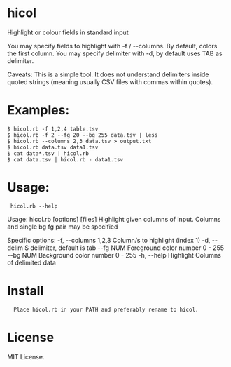 # hicol
Highlight or colour fields in standard input 

You may specify fields to highlight with -f / --columns. By default, colors the first column.
You may specify delimiter with -d, by default uses TAB as delimiter.

Caveats: This is a simple tool. It does not understand delimiters inside quoted strings (meaning usually CSV files with commas within quotes).


# Examples:

    $ hicol.rb -f 1,2,4 table.tsv
    $ hicol.rb -f 2 --fg 20 --bg 255 data.tsv | less
    $ hicol.rb --columns 2,3 data.tsv > output.txt
    $ hicol.rb data.tsv data1.tsv
    $ cat data*.tsv | hicol.rb
    $ cat data.tsv | hicol.rb - data1.tsv

# Usage:

     hicol.rb --help

Usage: hicol.rb [options] [files]
Highlight given columns of input. Columns and single bg fg pair may be specified

Specific options:
    -f, --columns 1,2,3              Column/s to highlight (index 1)
    -d, --delim S                    delimiter, default is tab
        --fg NUM                     Foreground color number 0 - 255
        --bg NUM                     Background color number 0 - 255
    -h, --help                       Highlight Columns of delimited data

# Install

      Place hicol.rb in your PATH and preferably rename to hicol.

# License
   MIT License.
